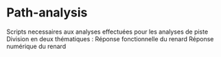 # Path-analysis
Scripts necessaires aux analyses effectuées pour les analyses de piste
Division en deux thématiques :
Réponse fonctionnelle du renard
Réponse numérique du renard
